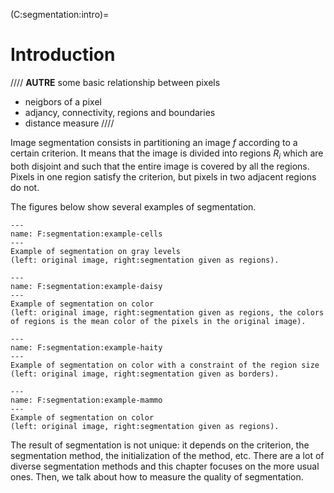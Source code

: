 (C:segmentation:intro)=
# Introduction

//// **AUTRE**
some basic relationship between pixels
- neigbors of a pixel
- adjancy, connectivity, regions and boundaries
- distance measure
////

Image segmentation consists in partitioning an image $f$ according to a certain criterion.
It means that the image is divided into regions $R_i$
which are both disjoint and such that the entire image is covered by all the regions.
Pixels in one region satisfy the criterion, but pixels in two adjacent regions do not.

The figures below show several examples of segmentation.

```{figure} example-cells.png
---
name: F:segmentation:example-cells
---
Example of segmentation on gray levels
(left: original image, right:segmentation given as regions).
```

```{figure} example-daisy.png
---
name: F:segmentation:example-daisy
---
Example of segmentation on color
(left: original image, right:segmentation given as regions, the colors of regions is the mean color of the pixels in the original image).
```

```{figure} example-haiti.png
---
name: F:segmentation:example-haity
---
Example of segmentation on color with a constraint of the region size
(left: original image, right:segmentation given as borders).
```

```{figure} example-mammo.png
---
name: F:segmentation:example-mammo
---
Example of segmentation on color
(left: original image, right:segmentation given as regions).
```

<!-- Ajouter un exemple avec comme critère la texture. Cf par ex https://scikit-image.org/docs/dev/auto_examples/features_detection/plot_glcm.html -->

The result of segmentation is not unique:
it depends on the criterion, the segmentation method, the initialization of the method, etc.
There are a lot of diverse segmentation methods and this chapter focuses on the more usual ones.
Then, we talk about how to measure the quality of segmentation.

<!--
  Dire qu'il y a plein de manière de catégoriser les méthodes.
  Pour ma part, j propose une classification qui m'arrange.
  Présenter les liens avec une carte mentale ?
  Renseignements :
    - https://pequan.lip6.fr/~bereziat/pima/2012/seuillage/sezgin04.pdf
    - Wikipedia 
    - webdocs.cs.ualberta.ca/ nray1/CMPUT605/track3_papers/Threshold_survey.pdf
      "We categorize the thresholding methods in six groups according to the information they are exploiting:
      1. histogram shape-based methods (eg the peaks, valleys and curvatures of the smoothed histogram are analyzed)
      2. clustering-based methods (the gray-level samples are clustered in two parts or alternately are modeled as a mixture of two Gaussians)
      3. entropy-based methods (entropy of the foreground and background regions, cross-entropy between original and binarized image, etc.)
      4. object attribute-based methods (search a measure of similarity between the gray-level and the binarized images)
      5. the spatial methods (higher-order probability distribution and/or correlation between pixels)
      6. local methods (adapt the threshold value on each pixel to the local image characteristics)"
-->

<!--
  Autres méthodes de que je pourrais présenter :
    - par texture
    - Mean-shift {Fukunaga75}
    - SLIC {Achanta12}
    - Split/merge
    - Snakes
-->



<!-- <hr>

```{note}

La connexité est la façon dont sont définis les voisins d'un pixel.
En général, on n'utilise que l'une des deux connexités suivantes :
* la 4-connexité : un pixel possède quatre voisins (en haut, en bas, à gauche, à droite),
* la 8-connexité : un pixel possède huit voisins (les quatre précédents et ceux sur les diagonales).

figure figs/connexity.png
name: F:segmentation:connexity
4-connexité (à gauche) et 8-connexité (à droite). Les pixels en gris sont les voisins du pixel $(m,n)$.

Chaque région $R_i$ de la segmentation est une composante connexe.

Une composante connexe (_connected component_) est un groupe de pixels
tel qu'on puisse aller d'un pixel de ce groupe à un autre pixel de ce groupe
en passant par des pixels du même groupe voisins entre eux.

Ainsi, dans la {numref}`F:segmentation:connected-component`,
le nombre de composantes connexes est égal à 5 si on considère un voisinage en 4-connexité,
ou à 4 si on considère un voisinage en 8-connexité.

figure figs/connected-component.png
name: F:segmentation:connected-component
Le nombre de composantes connexes (entourées d'un trait de couleur) dépend de la connexité considérée.

``` -->